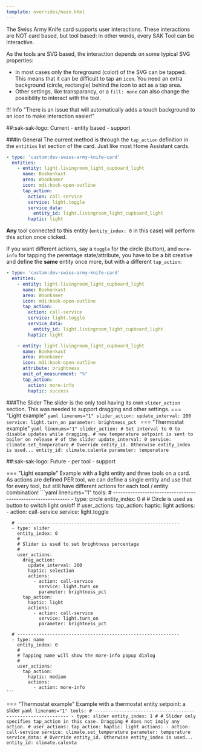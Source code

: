 ```yaml
---
template: overrides/main.html
---
```


The Swiss Army Knife card supports user interactions. These interactions are NOT card based, but tool based: in other words, every SAK Tool can be interactive.

As the tools are SVG based, the interaction depends on some typical SVG properties:

- In most cases only the foreground (color) of the SVG can be tapped. This means that it can be difficult to tap an `icon`. You need an extra background (circle, rectangle) behind the icon to act as a tap area.
- Other settings, like transparancy, or a `fill: none` can also change the possibility to interact with the tool.

!!! Info "There is an issue that will automatically adds a touch background to an icon to make interaction easier!"

##:sak-sak-logo: Current - entity based - support

###In General
The current method is through the `tap_action` definition in the `entities` list section of the card. Just like most Home Assistant cards.

```yaml linenums="1" hl_lines="7-12"
- type: 'custom:dev-swiss-army-knife-card'
  entities:
    - entity: light.livingroom_light_cupboard_light
      name: Boekenkast
      area: Woonkamer
      icon: mdi:book-open-outline
      tap_action:
        action: call-service
        service: light.toggle
        service_data:
          entity_id: light.livingroom_light_cupboard_light
        haptic: light
```

**Any** tool connected to this entity (`entity_index: 0` in this case) will perform this action once clicked.

If you want different actions, say a `toggle` for the circle (button), and `more-info` for tapping the perentage state/attribute, you have to be a bit creative and define the **same** entity once more, but with a different `tap_action`:
```yaml linenums="1" hl_lines="7-12 20-22"
- type: 'custom:dev-swiss-army-knife-card'
  entities:
    - entity: light.livingroom_light_cupboard_light
      name: Boekenkast
      area: Woonkamer
      icon: mdi:book-open-outline
      tap_action:
        action: call-service
        service: light.toggle
        service_data:
          entity_id: light.livingroom_light_cupboard_light
        haptic: light

    - entity: light.livingroom_light_cupboard_light
      name: Boekenkast
      area: Woonkamer
      icon: mdi:book-open-outline
      attribute: brightness
      unit_of_measurement: "%"
      tap_action:
        action: more-info
        haptic: success
```

###The Slider
The slider is the only tool having its own `slider_action` section. This was needed to support dragging and other settings.
=== "Light example"
    ```yaml linenums="1"
    slider_action:
      update_interval: 200
      service: light.turn_on
      parameter: brightness_pct
    ```
=== "Thermostat example" 
    ```yaml linenums="1"
    slider_action:
      # Set interval to 0 to disable updates while dragging.
      # new temperature setpoint is sent to boiler on release
      # of the slider
      update_interval: 0
      service: climate.set_temperature
      # Override entity_id. Otherwise entity_index is used...
      entity_id: climate.calenta
      parameter: temperature
    ```

##:sak-sak-logo: Future - per tool - support

=== "Light example"
    Example with a light entity and three tools on a card.
    As actions are defined PER tool, we can define a single entity and use that for every tool, but still have different actions for each tool / entity combination!
    ```yaml linenums="1"
    tools:
      # ------------------------------------------------------------
      - type: circle
        entity_index: 0
        #
        # Circle is used as button to switch light on/off
        #
        user_actions:
          tap_action:
            haptic: light
            actions:
              - action: call-service
                service: light.toggle

      # ------------------------------------------------------------
      - type: slider
        entity_index: 0
        #
        # Slider is used to set brightness percentage
        #
        user_actions:
          drag_action:
            update_interval: 200
            haptic: selection
            actions:
              - action: call-service
                service: light.turn_on
                parameter: brightness_pct
          tap_action:
            haptic: light
            actions:
              - action: call-service
                service: light.turn_on
                parameter: brightness_pct

      # ------------------------------------------------------------
      - type: name
        entity_index: 0
        #
        # Tapping name will show the more-info popup dialog
        #
        user_actions:
          tap_action:
            haptic: medium
            actions:
              - action: more-info
    ```
=== "Thermostat example"
    Example with a thermostat entity setpoint: a slider
    ```yaml linenums="1"
    tools:
      # ------------------------------------------------------------
      - type: slider
        entity_index: 1
        #
        # Slider only specifies tap_action in this case. Dragging
        # does not imply any action.
        #
        user_actions:
          tap_action:
            haptic: light
            actions:
              - action: call-service
                service: climate.set_temperature
                parameter: temperature
                service_data:
                  # Override entity_id. Otherwise entity_index is used...
                  entity_id: climate.calenta
    ```

